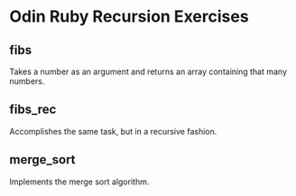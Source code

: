 # Odin Ruby Recursion Exercises

## fibs

Takes a number as an argument and returns an array
containing that many numbers.

## fibs_rec

Accomplishes the same task, but in a recursive fashion.

## merge_sort

Implements the merge sort algorithm.